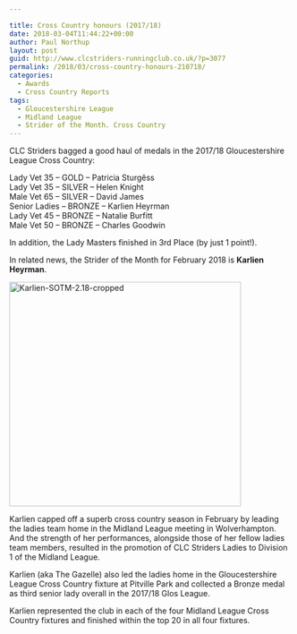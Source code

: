 ```yaml
---

title: Cross Country honours (2017/18)
date: 2018-03-04T11:44:22+00:00
author: Paul Northup
layout: post
guid: http://www.clcstriders-runningclub.co.uk/?p=3077
permalink: /2018/03/cross-country-honours-210718/
categories:
  - Awards
  - Cross Country Reports
tags:
  - Gloucestershire League
  - Midland League
  - Strider of the Month. Cross Country
---
```

CLC Striders bagged a good haul of medals in the 2017/18 Gloucestershire League Cross Country:

Lady Vet 35 &#8211; GOLD &#8211; Patricia Sturgêss  
Lady Vet 35 &#8211; SILVER &#8211; Helen Knight  
Male Vet 65 &#8211; SILVER &#8211; David James <span class="text_exposed_show"><br /> Senior Ladies &#8211; BRONZE &#8211; Karlien Heyrman<br /> Lady Vet 45 &#8211; BRONZE &#8211; Natalie Burfitt<br /> Male Vet 50 &#8211; BRONZE &#8211; Charles Goodwin </span>

<div class="text_exposed_show">
  <p>
    In addition, the Lady Masters finished in 3rd Place (by just 1 point!).
  </p>
</div>

In related news, the Strider of the Month for February 2018 is **Karlien Heyrman**.

[<img class="alignnone wp-image-3079" src="http://www.clcstriders-runningclub.co.uk/wplive/wp-content/uploads/2018/03/Karlien-SOTM-2.18-cropped.jpg" alt="Karlien-SOTM-2.18-cropped" width="414" height="401" srcset="http://www.clcstriders-runningclub.co.uk/wplive/wp-content/uploads/2018/03/Karlien-SOTM-2.18-cropped.jpg 414w, http://www.clcstriders-runningclub.co.uk/wplive/wp-content/uploads/2018/03/Karlien-SOTM-2.18-cropped-300x291.jpg 300w" sizes="(max-width: 414px) 100vw, 414px" />](http://www.clcstriders-runningclub.co.uk/wplive/wp-content/uploads/2018/03/Karlien-SOTM-2.18-cropped.jpg)

Karlien capped off a superb cross country season in February by leading the ladies team home in the Midland League meeting in Wolverhampton. And the strength of her performances, alongside those of her fellow ladies team members, resulted in the promotion of CLC Striders Ladies to Division 1 of the Midland League.

<span class="text_exposed_show">Karlien (aka The Gazelle) also led the ladies home in the Gloucestershire League Cross Country fixture at Pitville Park and collected a Bronze medal as third senior lady overall in the 2017/18 Glos League.</span>

<div class="text_exposed_show">
  <p>
    Karlien represented the club in each of the four Midland League Cross Country fixtures and finished within the top 20 in all four fixtures.
  </p>
</div>